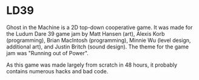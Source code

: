 # LD39
Ghost in the Machine is a 2D top-down cooperative game. It was made for the Ludum Dare 39 game jam by Matt Hansen (art), Alexis Korb (programming), Brian MacIntosh (programming), Minnie Wu (level design, additional art), and Justin Britch (sound design). The theme for the game jam was "Running out of Power".

As this game was made largely from scratch in 48 hours, it probably contains numerous hacks and bad code.
